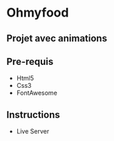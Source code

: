 ﻿# Ohmyfood
## Projet avec animations
##  Pre-requis
- Html5
- Css3
- FontAwesome
## Instructions
-  Live Server


